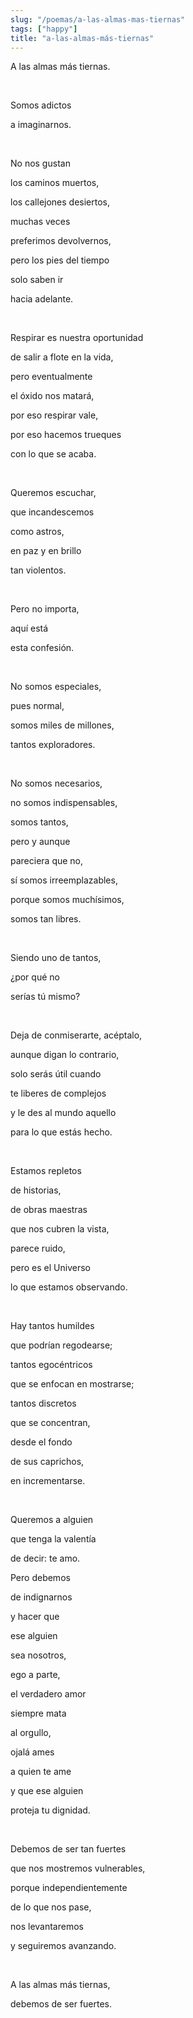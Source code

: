 ```yaml
---
slug: "/poemas/a-las-almas-mas-tiernas"
tags: ["happy"]
title: "a-las-almas-más-tiernas"
---
```

A las almas más tiernas.

&nbsp;

Somos adictos

a imaginarnos.

&nbsp;

No nos gustan

los caminos muertos,

los callejones desiertos,

muchas veces

preferimos devolvernos,

pero los pies del tiempo

solo saben ir

hacia adelante.

&nbsp;

Respirar es nuestra oportunidad

de salir a flote en la vida,

pero eventualmente

el óxido nos matará,

por eso respirar vale,

por eso hacemos trueques

con lo que se acaba.

&nbsp;

Queremos escuchar,

que incandescemos

como astros,

en paz y en brillo

tan violentos.

&nbsp;

Pero no importa,

aquí está

esta confesión.

&nbsp;

No somos especiales,

pues normal,

somos miles de millones,

tantos exploradores.

&nbsp;

No somos necesarios,

no somos indispensables,

somos tantos,

pero y aunque

pareciera que no,

sí somos irreemplazables,

porque somos muchísimos,

somos tan libres.

&nbsp;

Siendo uno de tantos,

¿por qué no

serías tú mismo?

&nbsp;

Deja de conmiserarte, acéptalo,

aunque digan lo contrario,

solo serás útil cuando

te liberes de complejos

y le des al mundo aquello

para lo que estás hecho.

&nbsp;

Estamos repletos

de historias,

de obras maestras

que nos cubren la vista,

parece ruido,

pero es el Universo

lo que estamos observando.

&nbsp;

Hay tantos humildes

que podrían regodearse;

tantos egocéntricos

que se enfocan en mostrarse;

tantos discretos

que se concentran,

desde el fondo

de sus caprichos,

en incrementarse.

&nbsp;

Queremos a alguien

que tenga la valentía

de decir: te amo.

Pero debemos

de indignarnos

y hacer que

ese alguien

sea nosotros,

ego a parte,

el verdadero amor

siempre mata

al orgullo,

ojalá ames

a quien te ame

y que ese alguien

proteja tu dignidad.

&nbsp;

Debemos de ser tan fuertes

que nos mostremos vulnerables,

porque independientemente

de lo que nos pase,

nos levantaremos

y seguiremos avanzando.

&nbsp;

A las almas más tiernas,

debemos de ser fuertes.